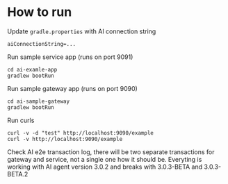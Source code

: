 # How to run

Update `gradle.properties` with AI connection string
```
aiConnectionString=...
```

Run sample service app (runs on port 9091)
```
cd ai-examle-app
gradlew bootRun
```

Run sample gateway app (runs on port 9090)
```
cd ai-sample-gateway
gradlew bootRun
```

Run curls
```
curl -v -d "test" http://localhost:9090/example
curl -v http://localhost:9090/example
```

Check AI e2e transaction log, there will be two separate transactions for gateway and service, not a single one how it should be. Everyting is working with AI agent version 3.0.2 and breaks with 3.0.3-BETA and 3.0.3-BETA.2

